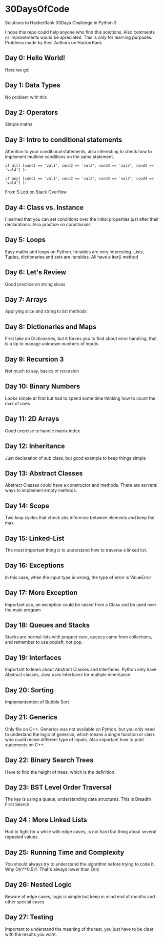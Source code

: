 # 30DaysOfCode
Solutions to HackerRank 30Days Challenge in Python 3

I hope this repo could help anyone who find this solutions. Also comments or improvements would be apreciated. This is only for learning purposes. Problems made by their Authors on HackerRank.

## Day 0: Hello World!
Here we go!
## Day 1: Data Types
No problem with this
## Day 2: Operators
Simple maths
## Day 3: Intro to conditional statements
Attention to your conditional statements, also interesting to check how to implement multime conditions on the same statement. 
```
if all( [cond1 == 'val1', cond2 == 'val2', cond3 == 'val3', cond4 == 'val4'] ):

if any( [cond1 == 'val1', cond2 == 'val2', cond3 == 'val3', cond4 == 'val4'] ):
```
From S.Lott on Stack Overflow
## Day 4: Class vs. Instance
I learned that you can set conditions over the initial properties just after their declarations. Also practice on conditionals
## Day 5: Loops
Easy maths and loops on Python. Iterables are very interesting. Lists, Tuples, dictionaries and sets are iterables. All have a iter() method
## Day 6: Let's Review
Good practice on string slices
## Day 7: Arrays
Appliying slice and string to list methods
## Day 8: Dictionaries and Maps
First take on Dictionaries, but it forces you to find about error handling, that is a tip to manage unknown numbers of inputs.
## Day 9: Recursion 3
Not much to say, basics of recursion
## Day 10: Binary Numbers
Looks simple at first but had to spend some time thinking how to count the max of ones
## Day 11: 2D Arrays
Good exercise to handle matrix index
## Day 12: Inheritance
Just declaration of sub class, but good example to keep things simple
## Day 13: Abstract Classes
Abstract Classes could have a constructor and methods. There are serveral ways to implement empty methods.
## Day 14: Scope
Two loop cycles that check abs diference between elements and keep the max.
## Day 15: Linked-List
The most important thing is to understand how to traverse a linked list.
## Day 16: Exceptions
In this case, when the input type is wrong, the type of error is ValueError
## Day 17: More Exception
Important use, an exception could be raised from a Class and be used over the main program
## Day 18: Queues and Stacks
Stacks are normal lists with propper care, queues came from collections, and remember to use popleft, not pop.
## Day 19: Interfaces
Important to learn about Abstract Classes and Interfaces. Python only have Abstract classes, Java uses Interfaces for multiple inheritance.
## Day 20: Sorting
Implementantion of Bubble Sort
## Day 21: Generics
Only file on C++. Generics was not available on Python, but you only need to undestand the logic of generics, which means a single function or class who could recive different type of inputs. Also important how to print statements on C++.
## Day 22: Binary Search Trees
Have to find the height of trees, which is the definition.
## Day 23: BST Level Order Traversal
The key is using a queue, understanding data structures. This is Breadth First Search
## Day 24 : More Linked Lists
Had to fight for a while with edge cases, is not hard but thing about several repeated values.
## Day 25: Running Time and Complexity
You should always try to understand the algorithm before trying to code it. Why O(n**0.5)?. That's always lower than O(n)
## Day 26: Nested Logic
Beware of edge cases, logic is simple but keep in mind end of months and other special cases
## Day 27: Testing
Important to understand the meaning of the test, you just have to be clear with the results you want. 

